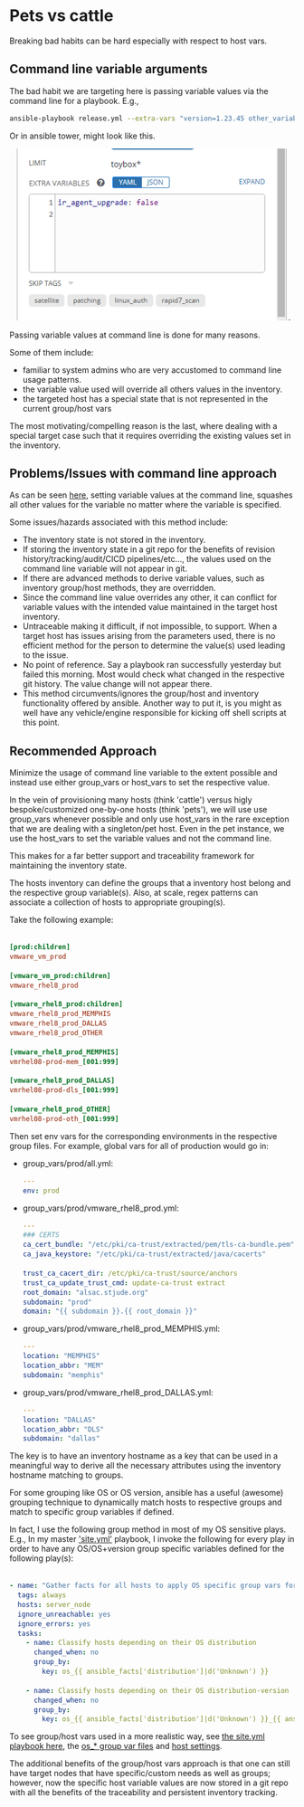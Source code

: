
Pets vs cattle
=====

Breaking bad habits can be hard especially with respect to host vars.

## Command line variable arguments

The bad habit we are targeting here is passing variable values via the command line for a playbook.
E.g.,

```bash
ansible-playbook release.yml --extra-vars "version=1.23.45 other_variable=foo"
```

Or in ansible tower, might look like this.

![ansible tower extra-variables](./img/extra-variables.png).

Passing variable values at command line is done for many reasons.

Some of them include:

- familiar to system admins who are very accustomed to command line usage patterns.
- the variable value used will override all others values in the inventory.
- the targeted host has a special state that is not represented in the current group/host vars

The most motivating/compelling reason is the last, where dealing with a special target case such that it requires overriding the existing values set in the inventory.

## Problems/Issues with command line approach

As can be seen [here](https://docs.ansible.com/ansible/latest/user_guide/playbooks_variables.html#ansible-variable-precedence), setting variable values at the command line, squashes all other values for the variable no matter where the variable is specified.  

Some issues/hazards associated with this method include:

- The inventory state is not stored in the inventory.
- If storing the inventory state in a git repo for the benefits of revision history/tracking/audit/CICD pipelines/etc..., the values used on the command line variable will not appear in git.
- If there are advanced methods to derive variable values, such as inventory group/host methods, they are overridden.
- Since the command line value overrides any other, it can conflict for variable values with the intended value maintained in the target host inventory.
- Untraceable making it difficult, if not impossible, to support. When a target host has issues arising from the parameters used, there is no efficient method for the person to determine the value(s) used leading to the issue.
- No point of reference.  Say a playbook ran successfully yesterday but failed this morning.  Most would check what changed in the respective git history. The value change will not appear there.
- This method circumvents/ignores the group/host and inventory functionality offered by ansible.  Another way to put it, is you might as well have any vehicle/engine responsible for kicking off shell scripts at this point.

## Recommended Approach

Minimize the usage of command line variable to the extent possible and instead use either group_vars or host_vars to set the respective value.

In the vein of provisioning many hosts (think 'cattle') versus higly bespoke/customized one-by-one hosts (think 'pets'), we will use use group_vars whenever possible and only use host_vars in the rare exception that we are dealing with a singleton/pet host.
Even in the pet instance, we use the host_vars to set the variable values and not the command line.

This makes for a far better support and traceability framework for maintaining the inventory state.

The hosts inventory can define the groups that a inventory host belong and the respective group variable(s).
Also, at scale, regex patterns can associate a collection of hosts to appropriate grouping(s).

Take the following example:

```ini

[prod:children]
vmware_vm_prod

[vmware_vm_prod:children]
vmware_rhel8_prod

[vmware_rhel8_prod:children]
vmware_rhel8_prod_MEMPHIS
vmware_rhel8_prod_DALLAS
vmware_rhel8_prod_OTHER

[vmware_rhel8_prod_MEMPHIS]
vmrhel08-prod-mem_[001:999]

[vmware_rhel8_prod_DALLAS]
vmrhel08-prod-dls_[001:999]

[vmware_rhel8_prod_OTHER]
vmrhel08-prod-oth_[001:999]

```

Then set env vars for the corresponding environments in the respective group files.
For example, global vars for all of production would go in:

* group_vars/prod/all.yml:
    ```yml
    ---
    env: prod
    
    ```

* group_vars/prod/vmware_rhel8_prod.yml:
    ```yml
    ---
    ### CERTS
    ca_cert_bundle: "/etc/pki/ca-trust/extracted/pem/tls-ca-bundle.pem"
    ca_java_keystore: "/etc/pki/ca-trust/extracted/java/cacerts"
    
    trust_ca_cacert_dir: /etc/pki/ca-trust/source/anchors
    trust_ca_update_trust_cmd: update-ca-trust extract
    root_domain: "alsac.stjude.org"
    subdomain: "prod"
    domain: "{{ subdomain }}.{{ root_domain }}"
    ```

* group_vars/prod/vmware_rhel8_prod_MEMPHIS.yml:
    ```yml
    ---
    location: "MEMPHIS"
    location_abbr: "MEM"
    subdomain: "memphis"
    ```

* group_vars/prod/vmware_rhel8_prod_DALLAS.yml:
    ```yml
    ---
    location: "DALLAS"
    location_abbr: "DLS"
    subdomain: "dallas"
    ```


The key is to have an inventory hostname as a key that can be used in a meaningful way to derive all the necessary attributes using the inventory hostname matching to groups.

For some grouping like OS or OS version, ansible has a useful (awesome) grouping technique to dynamically match hosts to respective groups and match to specific group variables if defined.

In fact, I use the following group method in most of my OS sensitive plays.
E.g., In my master ['site.yml'](../../../../ansible-datacenter/src/master/site.yml) playbook, I invoke the following for every play in order to have any OS/OS+version group specific variables defined for the following play(s):

```yml

- name: "Gather facts for all hosts to apply OS specific group vars for them"
  tags: always
  hosts: server_node
  ignore_unreachable: yes
  ignore_errors: yes
  tasks:
    - name: Classify hosts depending on their OS distribution
      changed_when: no
      group_by:
        key: os_{{ ansible_facts['distribution']|d('Unknown') }}

    - name: Classify hosts depending on their OS distribution-version
      changed_when: no
      group_by:
        key: os_{{ ansible_facts['distribution']|d('Unknown') }}_{{ ansible_facts['distribution_major_version']|d('Unknown') }}

```

To see group/host vars used in a more realistic way, see [the site.yml playbook here](../../../../ansible-datacenter/src/master/site.yml), the [os_* group var files](../../../../ansible-datacenter/src/master/inventory/group_vars/) and [host settings](../../../../ansible-datacenter/src/master/inventory/host_vars/).

The additional benefits of the group/host vars approach is that one can still have target nodes that have specific/custom needs as well as groups; however, now the specific host variable values are now stored in a git repo with all the benefits of the traceability and persistent inventory tracking.



